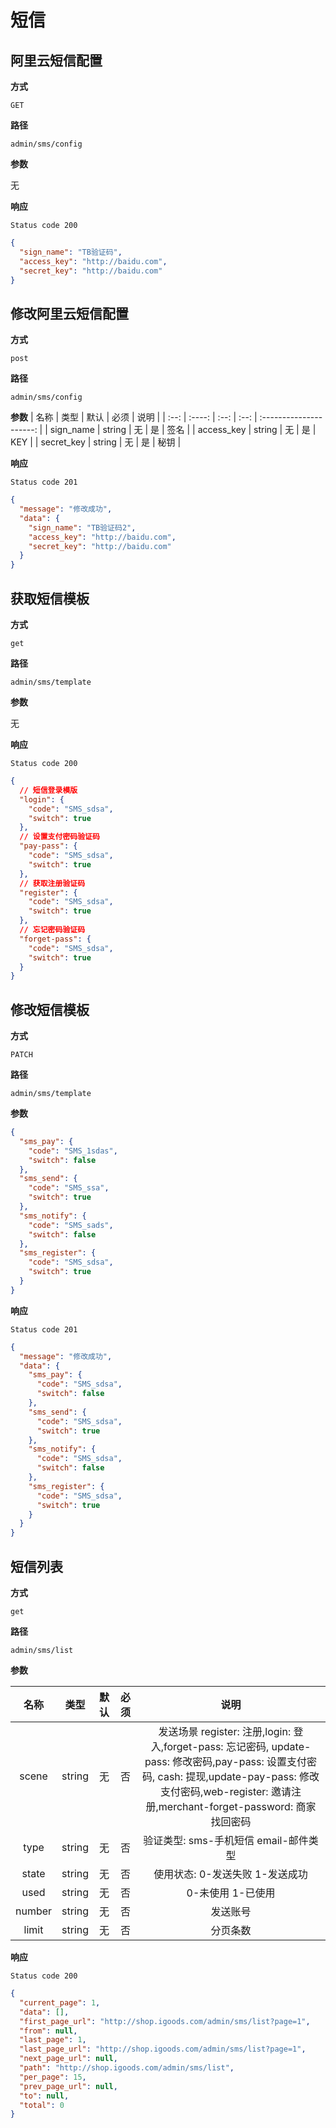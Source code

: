# 短信

## 阿里云短信配置

**方式**

`GET`

**路径**

`admin/sms/config`

**参数**

无

**响应**

`Status code 200`

```json
{
  "sign_name": "TB验证码",
  "access_key": "http://baidu.com",
  "secret_key": "http://baidu.com"
}
```

## 修改阿里云短信配置

**方式**

`post`

**路径**

`admin/sms/config`

**参数**
| 名称 | 类型 | 默认 | 必须 | 说明 |
| :--: | :----: | :--: | :--: | :---------------------: |
| sign_name | string | 无 | 是 | 签名 |
| access_key | string | 无 | 是 | KEY |
| secret_key | string | 无 | 是 | 秘钥 |

**响应**

`Status code 201`

```json
{
  "message": "修改成功",
  "data": {
    "sign_name": "TB验证码2",
    "access_key": "http://baidu.com",
    "secret_key": "http://baidu.com"
  }
}
```

## 获取短信模板

**方式**

`get`

**路径**

`admin/sms/template`

**参数**

无

**响应**

`Status code 200`

```json
{
  // 短信登录模版
  "login": {
    "code": "SMS_sdsa",
    "switch": true
  },
  // 设置支付密码验证码
  "pay-pass": {
    "code": "SMS_sdsa",
    "switch": true
  },
  // 获取注册验证码
  "register": {
    "code": "SMS_sdsa",
    "switch": true
  },
  // 忘记密码验证码
  "forget-pass": {
    "code": "SMS_sdsa",
    "switch": true
  }
}
```

## 修改短信模板

**方式**

`PATCH`

**路径**

`admin/sms/template`

**参数**

```json
{
  "sms_pay": {
    "code": "SMS_1sdas",
    "switch": false
  },
  "sms_send": {
    "code": "SMS_ssa",
    "switch": true
  },
  "sms_notify": {
    "code": "SMS_sads",
    "switch": false
  },
  "sms_register": {
    "code": "SMS_sdsa",
    "switch": true
  }
}
```

**响应**

`Status code 201`

```json
{
  "message": "修改成功",
  "data": {
    "sms_pay": {
      "code": "SMS_sdsa",
      "switch": false
    },
    "sms_send": {
      "code": "SMS_sdsa",
      "switch": true
    },
    "sms_notify": {
      "code": "SMS_sdsa",
      "switch": false
    },
    "sms_register": {
      "code": "SMS_sdsa",
      "switch": true
    }
  }
}
```

## 短信列表

**方式**

`get`

**路径**

`admin/sms/list`

**参数**

|  名称  |  类型  | 默认 | 必须 |                                                                                                      说明                                                                                                       |
| :----: | :----: | :--: | :--: | :-------------------------------------------------------------------------------------------------------------------------------------------------------------------------------------------------------------: |
| scene  | string |  无  |  否  | 发送场景 register: 注册,login: 登入,forget-pass: 忘记密码, update-pass: 修改密码,pay-pass: 设置支付密码, cash: 提现,update-pay-pass: 修改支付密码,web-register: 邀请注册,merchant-forget-password: 商家找回密码 |
|  type  | string |  无  |  否  |                                                                                      验证类型: sms-手机短信 email-邮件类型                                                                                      |
| state  | string |  无  |  否  |                                                                                         使用状态: 0-发送失败 1-发送成功                                                                                         |
|  used  | string |  无  |  否  |                                                                                                0-未使用 1-已使用                                                                                                |
| number | string |  无  |  否  |                                                                                                    发送账号                                                                                                     |
| limit  | string |  无  |  否  |                                                                                                    分页条数                                                                                                     |

**响应**

`Status code 200`

```json
{
  "current_page": 1,
  "data": [],
  "first_page_url": "http://shop.igoods.com/admin/sms/list?page=1",
  "from": null,
  "last_page": 1,
  "last_page_url": "http://shop.igoods.com/admin/sms/list?page=1",
  "next_page_url": null,
  "path": "http://shop.igoods.com/admin/sms/list",
  "per_page": 15,
  "prev_page_url": null,
  "to": null,
  "total": 0
}
```
